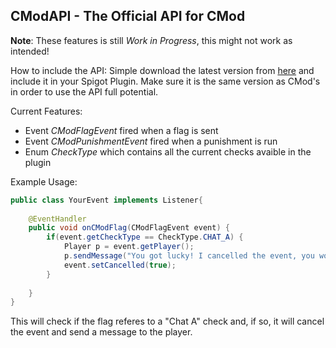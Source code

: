 ## CModAPI - The Official API for CMod

**Note**: These features is still *Work in Progress*, this might not work as intended!

How to include the API:
Simple download the latest version from [here](https://github.com/Asintotoo/CModAPI/releases) and include it in your Spigot Plugin.
Make sure it is the same version as CMod's in order to use the API full potential.

Current Features:
- Event *CModFlagEvent* fired when a flag is sent
- Event *CModPunishmentEvent* fired when a punishment is run
- Enum *CheckType* which contains all the current checks avaible in the plugin

Example Usage:
```java
public class YourEvent implements Listener{
	
	@EventHandler
	public void onCModFlag(CModFlagEvent event) {
		if(event.getCheckType == CheckType.CHAT_A) {
			Player p = event.getPlayer();
			p.sendMessage("You got lucky! I cancelled the event, you won't be punished!")
			event.setCancelled(true);
		}
		
	}
}
```
This will check if the flag referes to a "Chat A" check and, if so, it will cancel the event and send a message to the player.
